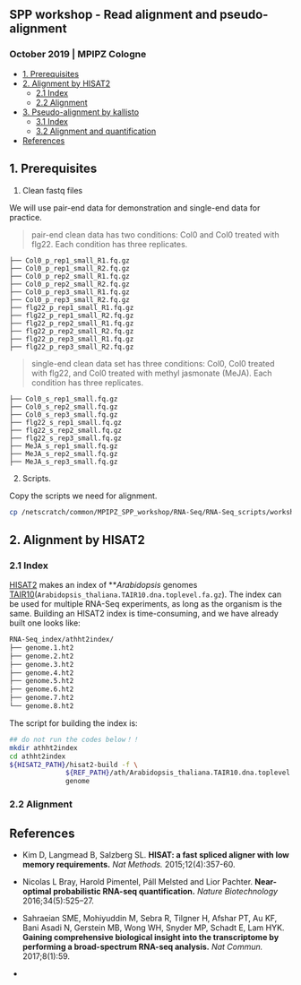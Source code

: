 ## SPP workshop - Read alignment and pseudo-alignment
###  October 2019 | MPIPZ Cologne

<!-- content start -->

- [1. Prerequisites](#1-prerequisites)
- [2. Alignment by HISAT2](#2-alignment-by-hisat2)
    - [2.1 Index](#21-index)
    - [2.2 Alignment](#21-alignment)
- [3. Pseudo-alignment by kallisto](#3-pseudo-alignment-by-kallisto)
    - [3.1 Index](#31-index)
    - [3.2 Alignment and quantification](#32-alignment-and-quantification)
- [References](#references)
    
<!-- content end -->

## 1. Prerequisites

1. Clean fastq files

We will use pair-end data for demonstration and single-end data for practice.

> pair-end clean data has two conditions: Col0 and Col0 treated with flg22. Each condition has three replicates.

```
├── Col0_p_rep1_small_R1.fq.gz
├── Col0_p_rep1_small_R2.fq.gz
├── Col0_p_rep2_small_R1.fq.gz
├── Col0_p_rep2_small_R2.fq.gz
├── Col0_p_rep3_small_R1.fq.gz
├── Col0_p_rep3_small_R2.fq.gz
├── flg22_p_rep1_small_R1.fq.gz
├── flg22_p_rep1_small_R2.fq.gz
├── flg22_p_rep2_small_R1.fq.gz
├── flg22_p_rep2_small_R2.fq.gz
├── flg22_p_rep3_small_R1.fq.gz
├── flg22_p_rep3_small_R2.fq.gz
```

> single-end clean data set has three conditions: Col0, Col0 treated with flg22, and Col0 treated with methyl jasmonate (MeJA). Each condition has three replicates.

```
├── Col0_s_rep1_small.fq.gz
├── Col0_s_rep2_small.fq.gz
├── Col0_s_rep3_small.fq.gz
├── flg22_s_rep1_small.fq.gz
├── flg22_s_rep2_small.fq.gz
├── flg22_s_rep3_small.fq.gz
├── MeJA_s_rep1_small.fq.gz
├── MeJA_s_rep2_small.fq.gz
├── MeJA_s_rep3_small.fq.gz
```

2. Scripts.

Copy the scripts we need for alignment.

```bash
cp /netscratch/common/MPIPZ_SPP_workshop/RNA-Seq/RNA-Seq_scripts/workshop_align* ~
```

## 2. Alignment by HISAT2

### 2.1 Index

[HISAT2](https://ccb.jhu.edu/software/hisat2/index.shtml) makes an index of ***Arabidopsis* genomes [TAIR10](ftp://ftp.ensemblgenomes.org/pub/plants/release-45/fasta/arabidopsis_thaliana/dna/)(`Arabidopsis_thaliana.TAIR10.dna.toplevel.fa.gz`). The index can be used for multiple RNA-Seq experiments, as long as the organism is the same. Building an HISAT2 index is time-consuming, and we have already built one looks like:

```bash
RNA-Seq_index/athht2index/
├── genome.1.ht2
├── genome.2.ht2
├── genome.3.ht2
├── genome.4.ht2
├── genome.5.ht2
├── genome.6.ht2
├── genome.7.ht2
└── genome.8.ht2
```

The script for building the index is:

```bash
## do not run the codes below！！
mkdir athht2index
cd athht2index
${HISAT2_PATH}/hisat2-build -f \
              ${REF_PATH}/ath/Arabidopsis_thaliana.TAIR10.dna.toplevel.fa \
              genome
```

### 2.2 Alignment



## 



## References

* Kim D, Langmead B, Salzberg SL. **HISAT: a fast spliced aligner with low memory requirements.** *Nat Methods.* 2015;12(4):357-60.

* Nicolas L Bray, Harold Pimentel, Páll Melsted and Lior Pachter. **Near-optimal probabilistic RNA-seq quantification.** *Nature Biotechnology* 2016;34(5):525–27.

* Sahraeian SME, Mohiyuddin M, Sebra R, Tilgner H, Afshar PT, Au KF, Bani Asadi N, Gerstein MB, Wong WH, Snyder MP, Schadt E, Lam HYK. **Gaining comprehensive biological insight into the transcriptome by performing a broad-spectrum RNA-seq analysis.** *Nat Commun.* 2017;8(1):59.

* 
